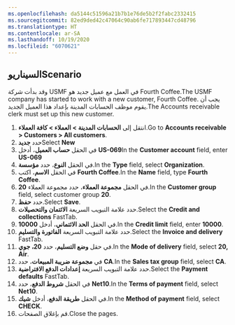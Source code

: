 ```yaml
---
ms.openlocfilehash: da5144c51596a21b7b1e76de5b2f2fabc2332415
ms.sourcegitcommit: 82ed9ded42c47064c90ab6fe717893447cd48796
ms.translationtype: HT
ms.contentlocale: ar-SA
ms.lasthandoff: 10/19/2020
ms.locfileid: "6070621"
---
```

## <a name="scenario"></a><span data-ttu-id="717c7-101">السيناريو</span><span class="sxs-lookup"><span data-stu-id="717c7-101">Scenario</span></span>

<span data-ttu-id="717c7-102">وقد بدأت شركة USMF في العمل مع عميل جديد هو Fourth Coffee.</span><span class="sxs-lookup"><span data-stu-id="717c7-102">The USMF company has started to work with a new customer, Fourth Coffee.</span></span>
<span data-ttu-id="717c7-103">يجب أن يقوم موظف الحسابات المدينة بإعداد هذا العميل الجديد.</span><span class="sxs-lookup"><span data-stu-id="717c7-103">The Accounts receivable clerk must set up this new customer.</span></span>

1.  <span data-ttu-id="717c7-104">انتقل إلى **الحسابات المدينة > العملاء > كافة العملاء**.</span><span class="sxs-lookup"><span data-stu-id="717c7-104">Go to **Accounts receivable > Customers > All customers**.</span></span>
2.  <span data-ttu-id="717c7-105">حدد **جديد**</span><span class="sxs-lookup"><span data-stu-id="717c7-105">Select **New**</span></span>
3.  <span data-ttu-id="717c7-106">في الحقل **حساب العميل**، أدخل **US-069**</span><span class="sxs-lookup"><span data-stu-id="717c7-106">In the **Customer account** field, enter **US-069**</span></span>
4.  <span data-ttu-id="717c7-107">في الحقل **النوع**، حدد **مؤسسة**.</span><span class="sxs-lookup"><span data-stu-id="717c7-107">In the **Type** field, select **Organization**.</span></span>
5.  <span data-ttu-id="717c7-108">في الحقل **الاسم**، اكتب **Fourth Coffee**.</span><span class="sxs-lookup"><span data-stu-id="717c7-108">In the **Name** field, type **Fourth Coffee**.</span></span>
6.  <span data-ttu-id="717c7-109">في الحقل **مجموعة العملاء**، حدد مجموعة العملاء **20**.</span><span class="sxs-lookup"><span data-stu-id="717c7-109">In the **Customer group** field, select customer group **20**.</span></span>
7.  <span data-ttu-id="717c7-110">حدد **حفظ**.</span><span class="sxs-lookup"><span data-stu-id="717c7-110">Select **Save**.</span></span>
8.  <span data-ttu-id="717c7-111">حدد علامة التبويب السريعة **الائتمان والتحصيلات**.</span><span class="sxs-lookup"><span data-stu-id="717c7-111">Select the **Credit and collections** FastTab.</span></span>
9.  <span data-ttu-id="717c7-112">في الحقل **الحد الائتماني**، أدخل **10000**.</span><span class="sxs-lookup"><span data-stu-id="717c7-112">In the **Credit limit** field, enter **10000**.</span></span>
10. <span data-ttu-id="717c7-113">حدد علامة التبويب السريعة **الفاتورة والتسليم**.</span><span class="sxs-lookup"><span data-stu-id="717c7-113">Select the **Invoice and delivery** FastTab.</span></span>
11. <span data-ttu-id="717c7-114">في حقل **وضع التسليم**، حدد **20، جوي**.</span><span class="sxs-lookup"><span data-stu-id="717c7-114">In the **Mode of delivery** field, select **20, Air**.</span></span>
12. <span data-ttu-id="717c7-115">في **مجموعة ضريبة المبيعات**، حدد **CA**.</span><span class="sxs-lookup"><span data-stu-id="717c7-115">In the **Sales tax group** field, select **CA**.</span></span>
13. <span data-ttu-id="717c7-116">حدد علامة التبويب السريعة **إعدادات الدفع الافتراضية**.</span><span class="sxs-lookup"><span data-stu-id="717c7-116">Select the **Payment defaults** FastTab.</span></span>
14. <span data-ttu-id="717c7-117">في الحقل **شروط الدفع**، حدد **Net10**.</span><span class="sxs-lookup"><span data-stu-id="717c7-117">In the **Terms of payment** field, select **Net10**.</span></span>
15. <span data-ttu-id="717c7-118">في الحقل **طريقة الدفع**، أدخل **شيك**.</span><span class="sxs-lookup"><span data-stu-id="717c7-118">In the **Method of payment** field, select **CHECK**.</span></span>
16. <span data-ttu-id="717c7-119">قم بإغلاق الصفحات.</span><span class="sxs-lookup"><span data-stu-id="717c7-119">Close the pages.</span></span>
